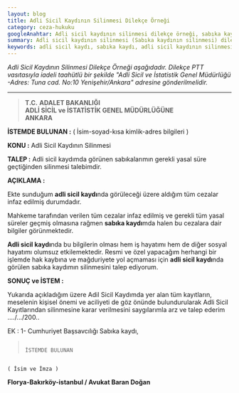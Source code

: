 ```yaml
---
layout: blog
title: Adli Sicil Kaydının Silinmesi Dilekçe Örneği
category: ceza-hukuku
googleAnahtar: Adli sicil kaydının silinmesi dilekçe örneği, sabıka kaydının silinmesi, adli sicil kaydı silme, ağır ceza avukatı, Ataköy avukat, bakırköy-İstanbul avukat
summary: Adli sicil kaydının silinmesi (Sabıka kaydının silinmesi) dilekçe örneği
keywords: adli sicil kaydı, sabıka kaydı, adli sicil kaydının silinmesi dilekçe örneği, ceza avukatı, ağır ceza avukatı, ataköy avukat, bakırköy avukat, istanbul avukat, florya avukat
---
```




*Adli Sicil Kaydının Silinmesi Dilekçe Örneği aşağıdadır. Dilekçe PTT vasıtasıyla iadeli taahütlü bir şekilde "Adli Sicil ve İstatistik Genel Müdürlüğü -Adres: Tuna cad. No:10 Yenişehir/Ankara" adresine gönderilmelidir.* 
_____________________________________________________________________________________________________________________________   

>**T.C.**
  **ADALET BAKANLIĞI**  
  **ADLİ SİCİL ve İSTATİSTİK GENEL MÜDÜRLÜĞÜNE**   
                                       **ANKARA** 



**İSTEMDE
BULUNAN         	:** ( İsim-soyad-kısa kimlik-adres bilgileri )

**KONU           :** Adli Sicil Kaydının Silinmesi

**TALEP	         :** Adli sicil kaydımda görünen sabıkalarımın gerekli yasal süre geçtiğinden silinmesi talebimdir.


**AÇIKLAMA	      :** 


Ekte sunduğum **adli sicil kaydı**nda görüleceği üzere aldığım tüm cezalar infaz edilmiş durumdadır.

Mahkeme tarafından verilen tüm cezalar infaz edilmiş ve gerekli tüm yasal süreler geçmiş olmasına rağmen **sabıka kaydı**mda halen bu cezalara dair bilgiler görünmektedir. 

**Adli sicil kaydı**nda bu bilgilerin olması hem iş hayatımı hem de diğer sosyal hayatımı olumsuz etkilemektedir. Resmi ve özel yapacağım herhangi bir işlemde hak kaybına ve mağduriyete yol açmaması için **adli sicil kaydı**nda görülen sabıka kaydımın silinmesini talep ediyorum.

**SONUÇ ve İSTEM	:**

Yukarıda açıkladığım üzere Adil Sicil Kaydımda yer alan tüm  kayıtların, meselenin kişisel önemi ve  aciliyeti de göz önünde bulundurularak Adli Sicil Kayıtlarından silinmesine karar verilmesini saygılarımla arz ve talep ederim ..../.../200..


EK	:
1- Cumhuriyet Başsavcılığı Sabıka kaydı,



 >                                                                                   İSTEMDE BULUNAN
                                                                                    ( İsim ve İmza )
 
 
 
 **Florya-Bakırköy-istanbul / Avukat Baran Doğan**
